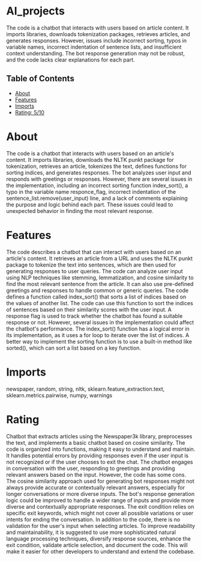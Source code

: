 # AI_projects

The code is a chatbot that interacts with users based on article content. It imports libraries, downloads tokenization packages, retrieves articles, and generates responses. However, issues include incorrect sorting, typos in variable names, incorrect indentation of sentence lists, and insufficient context understanding. The bot response generation may not be robust, and the code lacks clear explanations for each part.

## Table of Contents

- [About](#about)
- [Features](#features)
- [Imports](#Imports)
- [Rating: 5/10](#Rating)

# About

The code is a chatbot that interacts with users based on an article's content. It imports libraries, downloads the NLTK punkt package for tokenization, retrieves an article, tokenizes the text, defines functions for sorting indices, and generates responses. The bot analyzes user input and responds with greetings or responses. However, there are several issues in the implementation, including an incorrect sorting function index_sort(), a typo in the variable name responce_flag, incorrect indentation of the sentence_list.remove(user_input) line, and a lack of comments explaining the purpose and logic behind each part. These issues could lead to unexpected behavior in finding the most relevant response.

# Features

The code describes a chatbot that can interact with users based on an article's content. It retrieves an article from a URL and uses the NLTK punkt package to tokenize the text into sentences, which are then used for generating responses to user queries. The code can analyze user input using NLP techniques like stemming, lemmatization, and cosine similarity to find the most relevant sentence from the article. It can also use pre-defined greetings and responses to handle common or generic queries.
The code defines a function called index_sort() that sorts a list of indices based on the values of another list. The code can use this function to sort the indices of sentences based on their similarity scores with the user input. A response flag is used to track whether the chatbot has found a suitable response or not. However, several issues in the implementation could affect the chatbot's performance.
The index_sort() function has a logical error in its implementation, as it uses a for loop to iterate over the list of indices. A better way to implement the sorting function is to use a built-in method like sorted(), which can sort a list based on a key function.

# Imports

newspaper, random, string, nltk, sklearn.feature_extraction.text, sklearn.metrics.pairwise, numpy, warnings

# Rating

Chatbot that extracts articles using the Newspaper3k library, preprocesses the text, and implements a basic chatbot based on cosine similarity. The code is organized into functions, making it easy to understand and maintain. It handles potential errors by providing responses even if the user input is not recognized or if the user chooses to exit the chat. The chatbot engages in conversation with the user, responding to greetings and providing relevant answers based on the input.
However, the code has some cons. The cosine similarity approach used for generating bot responses might not always provide accurate or contextually relevant answers, especially for longer conversations or more diverse inputs. The bot's response generation logic could be improved to handle a wider range of inputs and provide more diverse and contextually appropriate responses. The exit condition relies on specific exit keywords, which might not cover all possible variations or user intents for ending the conversation.
In addition to the code, there is no validation for the user's input when selecting articles. To improve readability and maintainability, it is suggested to use more sophisticated natural language processing techniques, diversify response sources, enhance the exit condition, validate article selection, and document the code. This will make it easier for other developers to understand and extend the codebase.
